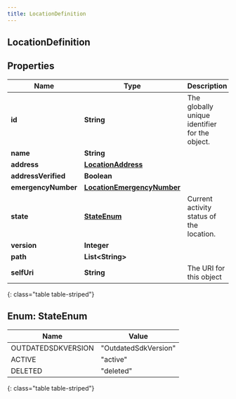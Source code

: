 ```yaml
---
title: LocationDefinition
---
```

## LocationDefinition


## Properties

| Name | Type | Description | Notes |
| ------------ | ------------- | ------------- | ------------- |
| **id** | **String** | The globally unique identifier for the object. |  [optional] |
| **name** | **String** |  |  [optional] |
| **address** | [**LocationAddress**](LocationAddress.html) |  |  [optional] |
| **addressVerified** | **Boolean** |  |  [optional] |
| **emergencyNumber** | [**LocationEmergencyNumber**](LocationEmergencyNumber.html) |  |  [optional] |
| **state** | [**StateEnum**](#StateEnum) | Current activity status of the location. |  [optional] |
| **version** | **Integer** |  |  [optional] |
| **path** | **List&lt;String&gt;** |  |  [optional] |
| **selfUri** | **String** | The URI for this object |  [optional] |
{: class="table table-striped"}


<a name="StateEnum"></a>

## Enum: StateEnum

| Name | Value |
| ---- | ----- |
| OUTDATEDSDKVERSION | &quot;OutdatedSdkVersion&quot; |
| ACTIVE | &quot;active&quot; |
| DELETED | &quot;deleted&quot; |
{: class="table table-striped"}



